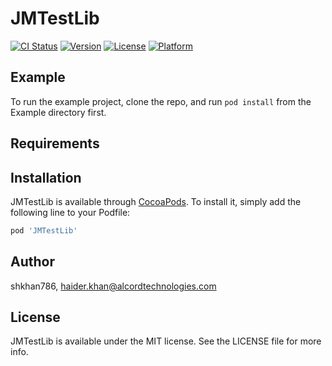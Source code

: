 # JMTestLib

[![CI Status](http://img.shields.io/travis/shkhan786/JMTestLib.svg?style=flat)](https://travis-ci.org/shkhan786/JMTestLib)
[![Version](https://img.shields.io/cocoapods/v/JMTestLib.svg?style=flat)](http://cocoapods.org/pods/JMTestLib)
[![License](https://img.shields.io/cocoapods/l/JMTestLib.svg?style=flat)](http://cocoapods.org/pods/JMTestLib)
[![Platform](https://img.shields.io/cocoapods/p/JMTestLib.svg?style=flat)](http://cocoapods.org/pods/JMTestLib)

## Example

To run the example project, clone the repo, and run `pod install` from the Example directory first.

## Requirements

## Installation

JMTestLib is available through [CocoaPods](http://cocoapods.org). To install
it, simply add the following line to your Podfile:

```ruby
pod 'JMTestLib'
```

## Author

shkhan786, haider.khan@alcordtechnologies.com

## License

JMTestLib is available under the MIT license. See the LICENSE file for more info.
